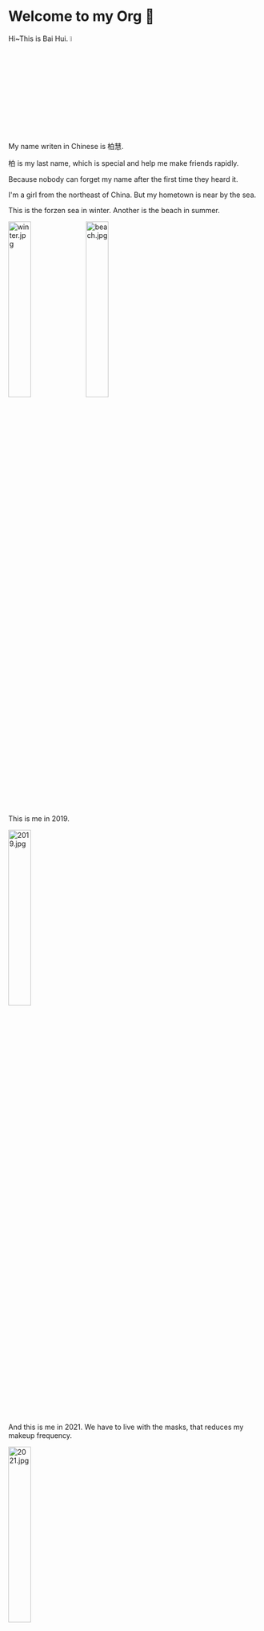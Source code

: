 # Welcome to my Org 👋

Hi~This is Bai Hui. <img src="assets/niwo1.png" alt="niwo1.png" width=5% />

My name writen in Chinese is 柏慧.

柏 is my last name, which is special and help me make friends rapidly. 

Because nobody can forget my name after the first time they heard it.

I'm a girl from the northeast of China. But my hometown is near by the sea.

This is the forzen sea in winter. Another is the beach in summer.

<img src="assets/winter.jpg" alt="winter.jpg" width=30% /> <img src="assets/beach.jpg" alt="beach.jpg" width=30% />

This is me in 2019.

<img src="assets/2019.jpg" alt="2019.jpg" width=30% />

And this is me in 2021. We have to live with the masks, that reduces my makeup frequency.

<img src="assets/2021.jpg" alt="2021.jpg" width=30% />

My favirote singer is Jay Chou. (Wating for his new album ) 

I like singing, but I'm really not good at it.

I also like making handcrafts. This is one of my works.

<img src="assets/handmade1.jpg" alt="handmade1.jpg" width=30% /> <img src="assets/handmade2.jpg" alt="handmade2.jpg" width=30% /> <img src="assets/handmade3.jpg" alt="handmade3.jpg" width=30% />

My favorite movie is Flipped.

<img src="assets/Flipped.jpg" alt="Flipped.jpg" width=50% />

Crayon Shin-chan is my "best friend", that always accompanys me when I am eating.

This is the YeYuans' family picture painted by me.

<img src="assets/the YeYuans.jpg" alt="the YeYuans.jpg" width=50% />

I also love The Famous Detective Conan. 

When I was a child, I have a dream. I dreamed to be a ownner of a book shop, so that I chould read the books and magazines immediately as they were published.

<img src="assets/glass.jpg" alt="glass.jpg" width=30% />
